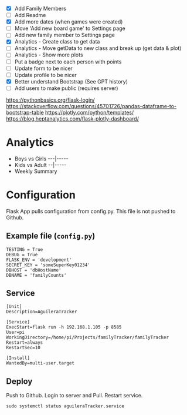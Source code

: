 
- [x] Add Family Members
- [ ] Add Readme
- [x] Add more dates (when games were created)
- [ ] Move 'Add new board game' to Settings page
- [ ] Add new family member to Settings page
- [x] Analytics - Create class to get data
- [ ] Analytics - Move getData to new class and break up (get data & plot)
- [ ] Analytics - Show more plots
- [ ] Put a badge next to each person with points
- [ ] Update form to be nicer
- [ ] Update profile to be nicer
- [x] Better understand Bootstrap (See GPT history)
- [ ] Add users to make public (requires server)

https://pythonbasics.org/flask-login/
https://stackoverflow.com/questions/45701726/pandas-dataframe-to-bootstrap-table
https://plotly.com/python/templates/
https://blog.heptanalytics.com/flask-plotly-dashboard/

# Analytics
 - Boys vs Girls ---|-----
 - Kids vs Adult --|----- 
 - Weekly Summary


# Configuration
Flask App pulls configuration from config.py. This file is not pushed to Github.

## Example file (`config.py`)
```
TESTING = True
DEBUG = True
FLASK_ENV = 'development'
SECRET_KEY = 'someSuperKey01234'
DBHOST = 'dbHostName'
DBNAME = 'familyCounts'
```

## Service
```
[Unit]
Description=AguileraTracker

[Service]
ExecStart=flask run -h 192.168.1.105 -p 8585
User=pi
WorkingDirectory=/home/pi/Projects/familyTracker/familyTracker
Restart=always
RestartSec=10

[Install]
WantedBy=multi-user.target
```

## Deploy
Push to Github. Login to server and Pull. Restart service.
```
sudo systemctl status aguileraTracker.service
```